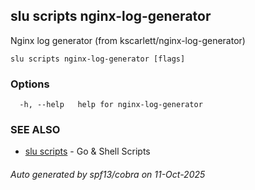 ## slu scripts nginx-log-generator

Nginx log generator (from kscarlett/nginx-log-generator)

```
slu scripts nginx-log-generator [flags]
```

### Options

```
  -h, --help   help for nginx-log-generator
```

### SEE ALSO

* [slu scripts](slu_scripts.md)	 - Go & Shell Scripts

###### Auto generated by spf13/cobra on 11-Oct-2025
